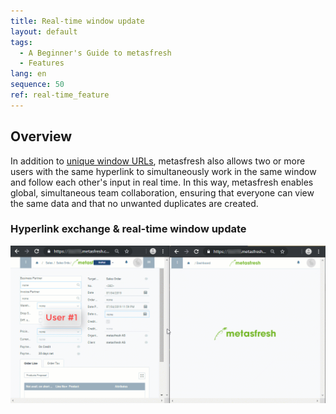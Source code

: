 ```yaml
---
title: Real-time window update
layout: default
tags:
  - A Beginner's Guide to metasfresh
  - Features
lang: en
sequence: 50
ref: real-time_feature
---
```


## Overview
In addition to [unique window URLs](Unique_window_URLs), metasfresh also allows two or more users with the same hyperlink to simultaneously work in the same window and follow each other's input in real time. In this way, metasfresh enables global, simultaneous team collaboration, ensuring that everyone can view the same data and that no unwanted duplicates are created.

### Hyperlink exchange & real-time window update
![](assets/Real-time_feature.gif)
